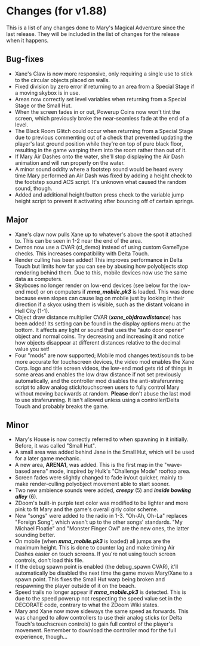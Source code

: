 # Changes (for v1.88)
This is a list of any changes done to Mary's Magical Adventure since the last release. They will be included in the list of changes for the release when it happens.
## Bug-fixes
* Xane's Claw is now more responsive, only requiring a single use to stick to the circular objects placed on walls.
* Fixed division by zero error if returning to an area from a Special Stage if a moving skybox is in use.
* Areas now correctly set level variables when returning from a Special Stage or the Small Hut.
* When the screen fades in or out, Powerup Coins now won't tint the screen, which previously broke the near-seamless fade at the end of a level.
* The Black Room Glitch could occur when returning from a Special Stage due to previous commenting out of a check that prevented updating the player's last ground position while they're on top of pure black floor, resulting in the game warping them into the room rather than out of it.
* If Mary Air Dashes onto the water, she'll stop displaying the Air Dash animation and will run properly on the water.
* A minor sound oddity where a footstep sound would be heard every time Mary performed an Air Dash was fixed by adding a height check to the footstep sound ACS script. It's unknown what caused the random sound, though.
* Added and additional height/button press check to the variable jump height script to prevent it activating after bouncing off of certain springs.
## Major
* Xane's claw now pulls Xane up to whatever's above the spot it attached to. This can be seen in 1-2 near the end of the area.
* Demos now use a CVAR (cl_demo) instead of using custom GameType checks. This increases compatibility with Delta Touch.
* Render culling has been added! This improves performance in Delta Touch but limits how far you can see by abusing how polyobjects stop rendering behind them. Due to this, mobile devices now use the same data as computers.
* Skyboxes no longer render on low-end devices (see below for the low-end mod) or on computers if ***mma_mobile.pk3*** is loaded. This was done because even slopes can cause lag on mobile just by looking in their direction if a skyox using them is visible, such as the distant volcano in Hell City (1-1).
* Object draw distance multiplier CVAR (***xane_objdrawdistance***) has been added! Its setting can be found in the display options menu at the bottom. It affects any light or sound that uses the "auto door opener" object and normal coins. Try decreasing and increasing it and notice how objects disappear at different distances relative to the decimal value you set!
* Four "mods" are now supported; Mobile mod changes text/sounds to be more accurate for touchscreen devices, the video mod enables the Xane Corp. logo and title screen videos, the low-end mod gets rid of things in some areas and enables the low draw distance if not set previously automatically, and the controller mod disables the anti-straferunning script to allow analog stick/touchscreen users to fully control Mary without moving backwards at random. **Please** don't abuse the last mod to use straferunning. It isn't allowed unless using a controller/Delta Touch and probably breaks the game.
## Minor
* Mary's House is now correctly referred to when spawning in it initially. Before, it was called "Small Hut".
* A small area was added behind Jane in the Small Hut, which will be used for a later game mechanic.
* A new area, **ARENA1**, was added. This is the first map in the "wave-based arena" mode, inspired by Hulk's "Challenge Mode" rooftop area.
* Screen fades were slightly changed to fade in/out quicker, mainly to make render-culling polyobject movement able to start sooner.
* Two new ambience sounds were added, ***creepy*** (5) and ***inside bowling alley*** (6).
* ZDoom's built-in purple text color was modified to be lighter and more pink to fit Mary and the game's overall girly color scheme.
* New "songs" were added to the radio in 1-3. "Oh-Ah, Oh-La" replaces "Foreign Song", which wasn't up to the other songs' standards. "My Michael Floatie" and "Monster Finger Owl" are the new ones, the latter sounding better.
* On mobile (when ***mma_mobile.pk3*** is loaded) all jumps are the maximum height. This is done to counter lag and make timing Air Dashes easier on touch screens. If you're not using touch screen controls, don't load this file.
* If the debug spawn point is enabled (the debug_spawn CVAR), it'll automatically be disabled the next time the game moves Mary/Xane to a spawn point. This fixes the Small Hut warp being broken and respawning the player outside of it on the beach.
* Speed trails no longer appear if ***mma_mobile.pk3*** is detected. This is due to the speed powerup not respecting the speed value set in the DECORATE code, contrary to what the ZDoom Wiki states.
* Mary and Xane now move sideways the same speed as forwards. This was changed to allow controllers to use their analog sticks (or Delta Touch's touchscreen controls) to gain full control of the player's movement. Remember to download the controller mod for the full experience, though...